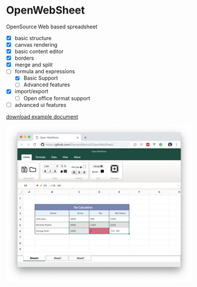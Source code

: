 # OpenWebSheet
OpenSource Web based spreadsheet

* [x] basic structure
* [x] canvas rendering
* [x] basic content editor
* [x] borders
* [x] merge and split
* [ ] formula and expressions
  * [x] Basic Support
  * [ ] Advanced features
* [x] import/export
  * [ ] Open office format support
* [ ] advanced ui features

<a href="demo/DEMO.ows" target="_blank"> download example document</a>

<img src="demo/demo.png" />
